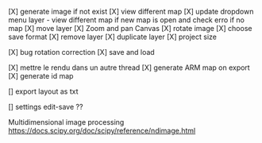 [X] generate image if not exist
[X] view different map
[X] update dropdown menu layer - view different map if new map is open and check erro if no map
[X] move layer
[X] Zoom and pan Canvas
[X] rotate image
[X] choose save format
[X] remove layer
[X] duplicate layer
[X] project size

[X] bug rotation correction
[X] save and load

[X] mettre le rendu dans un autre thread
[X] generate ARM map on export
[X] generate id map

[] export layout as txt

[] settings edit-save ??

Multidimensional image processing 
https://docs.scipy.org/doc/scipy/reference/ndimage.html